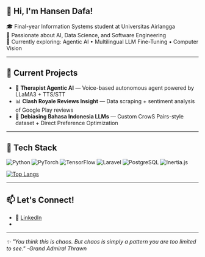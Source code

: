 <!--
**HansenDafa/HansenDafa** is a ✨ _special_ ✨ repository because its `README.md` (this file) appears on your GitHub profile.

Here are some ideas to get you started:

- 🔭 I’m currently working on ...
- 🌱 I’m currently learning ...
- 👯 I’m looking to collaborate on ...
- 🤔 I’m looking for help with ...
- 💬 Ask me about ...
- 📫 How to reach me: ...
- 😄 Pronouns: ...
- ⚡ Fun fact: ...
-->
## 👋 Hi, I'm Hansen Dafa!

🎓 Final-year Information Systems student at Universitas Airlangga  
🔬 Passionate about AI, Data Science, and Software Engineering  
🧠 Currently exploring: Agentic AI • Multilingual LLM Fine-Tuning • Computer Vision  

---

## 🔭 Current Projects
- 🤖 **Therapist Agentic AI** — Voice-based autonomous agent powered by LLaMA3 + TTS/STT
- 📊 **Clash Royale Reviews Insight** — Data scraping + sentiment analysis of Google Play reviews
- 🧹 **Debiasing Bahasa Indonesia LLMs** — Custom CrowS Pairs-style dataset + Direct Preference Optimization

---

## 🧰 Tech Stack
![Python](https://img.shields.io/badge/-Python-333?style=flat&logo=python)
![PyTorch](https://img.shields.io/badge/-PyTorch-333?style=flat&logo=pytorch)
![TensorFlow](https://img.shields.io/badge/-TensorFlow-333?style=flat&logo=tensorflow)
![Laravel](https://img.shields.io/badge/-Laravel-333?style=flat&logo=laravel)
![PostgreSQL](https://img.shields.io/badge/-PostgreSQL-333?style=flat&logo=postgresql)
![Inertia.js](https://img.shields.io/badge/-Inertia.js-333?style=flat&logo=javascript)

[![Top Langs](https://github-readme-stats.vercel.app/api/top-langs/?username=HansenDafa&layout=compact)](https://github.com/HansenDafa)

---

## 📫 Let's Connect!
- 💼 [LinkedIn](https://www.linkedin.com/in/hansendafa/)
- 
---

_✨ "You think this is chaos. But chaos is simply a pattern you are too limited to see." -Grand Admiral Thrawn_
